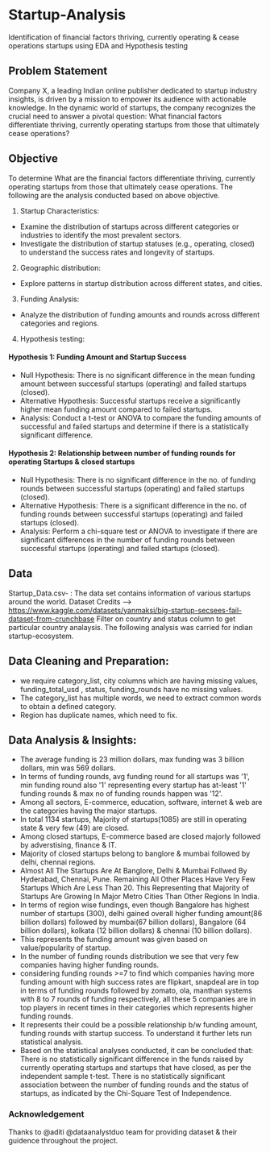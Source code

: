 # Startup-Analysis
Identification of financial factors thriving, currently operating &amp; cease operations startups using EDA and Hypothesis testing 
## Problem Statement
Company X, a leading Indian online publisher dedicated to startup industry insights, is driven by a mission to empower its audience with actionable knowledge. In the dynamic world of startups, the company recognizes the crucial need to answer a pivotal question: What financial factors differentiate thriving, currently operating startups from those that ultimately cease operations?
## Objective
To determine What are the financial factors differentiate thriving, currently operating startups from those that ultimately cease operations.
The following are the analysis conducted based on above objective.
1. Startup Characteristics:
- Examine the distribution of startups across different categories or industries to identify the most prevalent sectors.
- Investigate the distribution of startup statuses (e.g., operating, closed) to understand the success rates and longevity of startups.
2. Geographic distribution:
- Explore patterns in startup distribution across different states, and cities.
3. Funding Analysis:
- Analyze the distribution of funding amounts and rounds across different categories and regions.
4. Hypothesis testing:
#### Hypothesis 1: Funding Amount and Startup Success
- Null Hypothesis: There is no significant difference in the mean funding amount between successful startups (operating) and failed startups (closed).
- Alternative Hypothesis: Successful startups receive a significantly higher mean funding amount compared to failed startups.
- Analysis: Conduct a t-test or ANOVA to compare the funding amounts of successful and failed startups and determine if there is a statistically significant difference.
#### Hypothesis 2: Relationship between number of funding rounds for operating Startups & closed startups
- Null Hypothesis: There is no significant difference in the no. of funding rounds between successful startups (operating) and failed startups (closed).
- Alternative Hypothesis: There is a significant difference in the no. of funding rounds between successful startups (operating) and failed startups (closed).
- Analysis: Perform a chi-square test or ANOVA to investigate if there are significant differences in the number of funding rounds between successful startups (operating) and failed startups (closed).
## Data
Startup_Data.csv- : The data set contains information of various startups around the world.
Dataset Credits --> https://www.kaggle.com/datasets/yanmaksi/big-startup-secsees-fail-dataset-from-crunchbase
Filter on country and status column to get particular country analaysis.
The following analysis was carried for indian startup-ecosystem.
## Data Cleaning and Preparation:
- we require category_list, city columns which are having missing values, funding_total_usd , status, funding_rounds have no missing values. 
- The category_list has multiple words, we need to extract common words to obtain a defined category.
- Region has duplicate names, which need to fix.
## Data Analysis & Insights:
- The average funding is 23 million dollars, max funding was 3 billion dollars, min was 569 dollars.
- In terms of funding rounds, avg funding round for all startups was '1', min funding round also '1' representing every startup has at-least '1' funding rounds & max no of funding rounds happen was '12'.
- Among all sectors, E-commerce, education, software, internet & web are the categories having the major startups.
- In total 1134 startups, Majority of startups(1085) are still in operating state & very few (49) are closed.
- Among closed startups, E-commerce based are closed majorly followed by adverstising, finance & IT.
- Majority of closed startups belong to banglore & mumbai followed by delhi, chennai regions.
- Almost All The Startups Are At Banglore, Delhi & Mumbai Follwed By Hyderabad, Chennai, Pune. Remaining All Other Places Have Very Few Startups Which Are Less Than 20. This Representing that Majority of Startups Are Growing In Major Metro Cities Than Other Regions In India.
- In terms of region wise fundings, even though Bangalore has highest number of startups (300), delhi gained overall higher funding amount(86 billion dollars) followed by mumbai(67 billion dollars), Bangalore (64 billion dollars), kolkata (12 billion dollars) & chennai (10 billion dollars).
- This represents the funding amount was given based on value/popularity of startup.
- In the number of funding rounds distribution we see that very few companies having higher funding rounds.
- considering funding rounds >=7 to find which companies having more funding amount with high success rates are flipkart, snapdeal are in top in terms of funding rounds followed by zomato, ola, manthan systems with 8 to 7 rounds of funding respectively, all these 5 companies are in top players in recent times in their categories which represents higher funding rounds.
- It represents their could be a possible relationship b/w funding amount, funding rounds with startup success. To understand it further lets run statistical analysis.
- Based on the statistical analyses conducted, it can be concluded that:
There is no statistically significant difference in the funds raised by currently operating startups and startups that have closed, as per the independent sample t-test.
There is no statistically significant association between the number of funding rounds and the status of startups, as indicated by the Chi-Square Test of Independence.

### Acknowledgement
Thanks to @aditi @dataanalystduo team for providing dataset & their guidence throughout the project.


